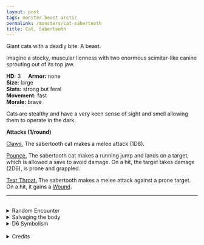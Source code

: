 ```yaml
---
layout: post
tags: monster beast arctic
permalink: /monsters/cat-sabertooth
title: Cat, Sabertooth
---
```


Giant cats with a deadly bite. A beast.

Imagine a stocky, muscular lionness with two enormous scimitar-like canine sprouting out of its top jaw.

**HD:** 3  &nbsp; &nbsp;  **Armor:** none <br>
**Size:** large <br>
**Stats:** strong but feral<br>
**Movement:** fast <br>
**Morale:** brave <br>

Cats are stealthy and have a very keen sense of sight and smell allowing them to operate in the dark. 

**Attacks (1/round)**

<ins>Claws.</ins> The sabertooth cat makes a melee attack (1D8).

<ins>Pounce.</ins> The sabertooth cat makes a running jump and lands on a target, which is allowed a save to avoid damage. On a hit, the target takes damage (2D6), is prone and grappled.

<ins>Tear Throat.</ins> The sabertooth makes a melee attack against a prone target. On a hit, it gains a [Wound](https://saltygoo.github.io/2020/11/09/base-rules/#dying--healing).
<br>

---

<br> 

<details markdown="1">
<summary>Random Encounter</summary>

1. **Monster:** 1D4 sabertooth cats.
1. **Lair:** A large flat rock overseeing the area. 1/2 chance there are 1D6 cubs. <br>	&nbsp; OR <br>	**Omen:** A flock of birds scattering away. Silence.
1. **Spoor:** A large beast, dead, swarmed by vultures.
1. **Tracks:** Tiger tracks.
1. **Trace:** A roar, far away. 
1. **Trace:** A broken sabertooth skull helmet.
</details>

<details markdown="1">
<summary>Salvaging the body</summary>

Sabertooth cats have nice pelts, and their skull are solid enough to be used as helmets. It provides enough rations for 2D4 days.
</details>

<details markdown="1">
<summary>D6 Symbolism</summary>
In local cultures this beast is a symbol of ...

1. Warriors
1. Rage
1. Storms
1. Solidarity
1. Royalty
1. Sacred 
</details>

<br>

<details markdown="1">
<summary>Credits</summary>
An underused classic of pulp. I added a truely deadly effect to its bite to differenciate it from a lion. — SaltyGoo
</details>
